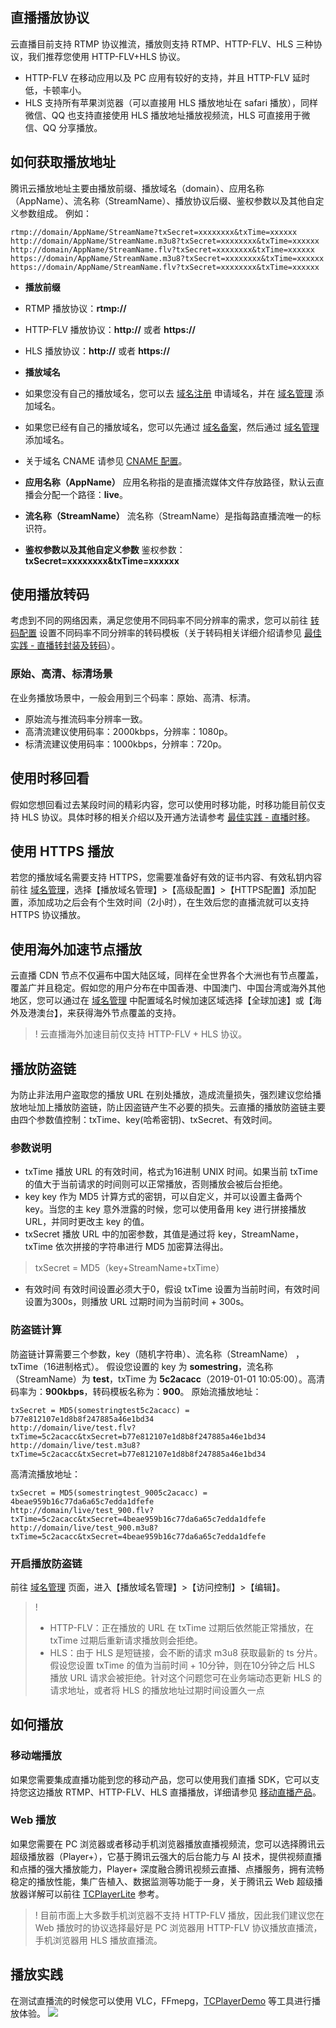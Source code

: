 ## 直播播放协议
云直播目前支持 RTMP 协议推流，播放则支持 RTMP、HTTP-FLV、HLS 三种协议，我们推荐您使用 HTTP-FLV+HLS 协议。 
- HTTP-FLV 在移动应用以及 PC 应用有较好的支持，并且 HTTP-FLV 延时低，卡顿率小。
- HLS 支持所有苹果浏览器（可以直接用 HLS 播放地址在 safari 播放），同样微信、QQ 也支持直接使用 HLS 播放地址播放视频流，HLS 可直接用于微信、QQ 分享播放。

## 如何获取播放地址
腾讯云播放地址主要由播放前缀、播放域名（domain）、应用名称（AppName）、流名称（StreamName）、播放协议后缀、鉴权参数以及其他自定义参数组成。
例如：
```
rtmp://domain/AppName/StreamName?txSecret=xxxxxxxx&txTime=xxxxxx
http://domain/AppName/StreamName.m3u8?txSecret=xxxxxxxx&txTime=xxxxxx
http://domain/AppName/StreamName.flv?txSecret=xxxxxxxx&txTime=xxxxxx
https://domain/AppName/StreamName.m3u8?txSecret=xxxxxxxx&txTime=xxxxxx
https://domain/AppName/StreamName.flv?txSecret=xxxxxxxx&txTime=xxxxxx
```
- **播放前缀**
 - RTMP 播放协议：**rtmp://**
 - HTTP-FLV 播放协议：**http://** 或者 **https://**
 - HLS 播放协议：**http://** 或者 **https://**
 
- **播放域名**
 - 如果您没有自己的播放域名，您可以去 [域名注册](https://dnspod.cloud.tencent.com/?from=qcloudProductDns) 申请域名，并在 [域名管理](https://console.cloud.tencent.com/live/domainmanage) 添加域名。
 - 如果您已经有自己的播放域名，您可以先通过 [域名备案](https://cloud.tencent.com/product/ba)，然后通过 [域名管理](https://console.cloud.tencent.com/live/domainmanage) 添加域名。
 - 关于域名 CNAME 请参见 [CNAME 配置](https://cloud.tencent.com/document/product/267/19908)。
 
- **应用名称（AppName）**
应用名称指的是直播流媒体文件存放路径，默认云直播会分配一个路径：**live**。

- **<span id="streamname">流名称（StreamName）</span>**
流名称（StreamName）是指每路直播流唯一的标识符。

- **鉴权参数以及其他自定义参数**
鉴权参数：**txSecret=xxxxxxxx&txTime=xxxxxx**

## 使用播放转码
考虑到不同的网络因素，满足您使用不同码率不同分辨率的需求，您可以前往 [转码配置](https://console.cloud.tencent.com/live/config/transcode) 设置不同码率不同分辨率的转码模板（关于转码相关详细介绍请参见 [最佳实践 - 直播转封装及转码](https://cloud.tencent.com/document/product/267/32736)）。
 ### <span id="multirate">原始、高清、标清场景</span>
在业务播放场景中，一般会用到三个码率：原始、高清、标清。
 - 原始流与推流码率分辨率一致。
 - 高清流建议使用码率：2000kbps，分辨率：1080p。
 - 标清流建议使用码率：1000kbps，分辨率：720p。

## 使用时移回看
假如您想回看过去某段时间的精彩内容，您可以使用时移功能，时移功能目前仅支持 HLS 协议。具体时移的相关介绍以及开通方法请参考 [最佳实践 - 直播时移](https://cloud.tencent.com/document/product/267/32742)。
## 使用 HTTPS 播放
若您的播放域名需要支持 HTTPS，您需要准备好有效的证书内容、有效私钥内容前往 [域名管理](https://console.cloud.tencent.com/live/domainmanage)，选择【播放域名管理】>【高级配置】>【HTTPS配置】添加配置，添加成功之后会有个生效时间（2小时），在生效后您的直播流就可以支持 HTTPS 协议播放。

## 使用海外加速节点播放
云直播 CDN 节点不仅遍布中国大陆区域，同样在全世界各个大洲也有节点覆盖，覆盖广并且稳定。假如您的用户分布在中国香港、中国澳门、中国台湾或海外其他地区，您可以通过在 [域名管理](https://console.cloud.tencent.com/live/domainmanage) 中配置域名时候加速区域选择【全球加速】或【海外及港澳台】，来获得海外节点覆盖的支持。
>! 云直播海外加速目前仅支持 HTTP-FLV + HLS 协议。
## 播放防盗链
为防止非法用户盗取您的播放 URL 在别处播放，造成流量损失，强烈建议您给播放地址加上播放防盗链，防止因盗链产生不必要的损失。云直播的播放防盗链主要由四个参数值控制：txTime、key(哈希密钥)、txSecret、有效时间。

### 参数说明
-  txTime
播放 URL 的有效时间，格式为16进制 UNIX 时间。如果当前 txTime 的值大于当前请求的时间则可以正常播放，否则播放会被后台拒绝。
- key
key 作为 MD5 计算方式的密钥，可以自定义，并可以设置主备两个 key。当您的主 key 意外泄露的时候，您可以使用备用 key 进行拼接播放 URL，并同时更改主 key 的值。
- txSecret
播放 URL 中的加密参数，其值是通过将 key，StreamName，txTime 依次拼接的字符串进行 MD5 加密算法得出。
> txSecret = MD5（key+StreamName+txTime）
- 有效时间
有效时间设置必须大于0，假设 txTime 设置为当前时间，有效时间设置为300s，则播放 URL 过期时间为当前时间 + 300s。

### 防盗链计算
防盗链计算需要三个参数，key（随机字符串）、流名称（StreamName） ，txTime（16进制格式）。
假设您设置的 key 为 **somestring**，流名称（StreamName）为 **test**，txTime 为 **5c2acacc**（2019-01-01 10:05:00）。高清码率为：**900kbps**，转码模板名称为：**900**。
原始流播放地址：
```
txSecret = MD5(somestringtest5c2acacc) = b77e812107e1d8b8f247885a46e1bd34
http://domain/live/test.flv?txTime=5c2acacc&txSecret=b77e812107e1d8b8f247885a46e1bd34
http://domain/live/test.m3u8?txTime=5c2acacc&txSecret=b77e812107e1d8b8f247885a46e1bd34
```
高清流播放地址：
```
txSecret = MD5(somestringtest_9005c2acacc) = 4beae959b16c77da6a65c7edda1dfefe
http://domain/live/test_900.flv?txTime=5c2acacc&txSecret=4beae959b16c77da6a65c7edda1dfefe
http://domain/live/test_900.m3u8?txTime=5c2acacc&txSecret=4beae959b16c77da6a65c7edda1dfefe
```

### 开启播放防盗链
前往 [域名管理](https://console.cloud.tencent.com/live/domainmanage) 页面，进入【播放域名管理】>【访问控制】>【编辑】。


>!
>- HTTP-FLV：正在播放的 URL 在 txTime 过期后依然能正常播放，在 txTime 过期后重新请求播放则会拒绝。
>- HLS：由于 HLS 是短链接，会不断的请求 m3u8 获取最新的 ts 分片。假设您设置 txTime 的值为当前时间 + 10分钟，则在10分钟之后 HLS 播放 URL 请求会被拒绝。针对这个问题您可在业务端动态更新 HLS 的请求地址，或者将 HLS 的播放地址过期时间设置久一点


## 如何播放
### 移动端播放
如果您需要集成直播功能到您的移动产品，您可以使用我们直播 SDK，它可以支持您这边播放 RTMP、HTTP-FLV、HLS 直播播放，详细请参见 [移动直播产品](https://cloud.tencent.com/product/mlvb)。
### Web 播放
如果您需要在 PC 浏览器或者移动手机浏览器播放直播视频流，您可以选择腾讯云超级播放器（Player+），它基于腾讯云强大的后台能力与 AI 技术，提供视频直播和点播的强大播放能力，Player+ 深度融合腾讯视频云直播、点播服务，拥有流畅稳定的播放性能，集广告植入、数据监测等功能于一身，关于腾讯云 Web 超级播放器详解可以前往 [TCPlayerLite](https://cloud.tencent.com/document/product/881/20207) 参考。
>! 目前市面上大多数手机浏览器不支持 HTTP-FLV 播放，因此我们建议您在 Web 播放时的协议选择最好是 PC 浏览器用 HTTP-FLV 协议播放直播流，手机浏览器用 HLS 播放直播流。
## 播放实践
在测试直播流的时候您可以使用 VLC，FFmepg，[TCPlayerDemo](https://imgcache.qq.com/open/qcloud/video/player/demo/player.html) 等工具进行播放体验。
![](https://main.qcloudimg.com/raw/d286ff2f2a339b8c48ef73e9f0feb409.png)



